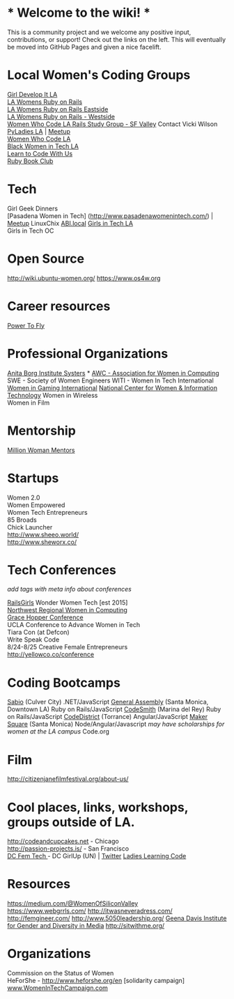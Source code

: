# * Welcome to the wiki! *

This is a community project and we welcome any positive input, contributions, or support! Check out the links on the left. This will eventually be moved into GitHub Pages and given a nice facelift.


# Local Women's Coding Groups
[Girl Develop It LA](http://girldevelopit.com)  
[LA Womens Ruby on Rails](http://www.meetup.com/Los-Angeles-Womens-Ruby-on-Rails-Group)  
[LA Womens Ruby on Rails Eastside](http://www.meetup.com/LA-Eastside-Ruby-Rails-Study-Group/)  
[LA Womens Ruby on Rails - Westside](http://www.meetup.com/Westside-Rails-Study-Group/)  
[Women Who Code LA Rails Study Group - SF Valley](http://www.meetup.com/Women-Who-Code-LA/events/222655356/) Contact Vicki Wilson  
[PyLadies LA](www.pyladies.com/locations/la) | [Meetup](www.meetup.com/Pyladies-LA)  
[Women Who Code LA](http://www.meetup.com/Women-Who-Code-LA/)  
[Black Women in Tech LA](http://www.meetup.com/Black-Women-in-Technology-LA/)  
[Learn to Code With Us](http://www.learntocodewithus.com/resources)  
[Ruby Book Club](http://www.meetup.com/laruby/)  


# Tech
Girl Geek Dinners  
[Pasadena Women in Tech] (http://www.pasadenawomenintech.com/) | [Meetup](http://www.meetup.com/PasWomeninTech/)
LinuxChix
[ABI.local](http://anitaborg.org/dot-local/)
[Girls in Tech LA](http://www.girlsintechla.org)  
Girls in Tech OC  


# Open Source
http://wiki.ubuntu-women.org/
https://www.os4w.org


# Career resources
[Power To Fly](https://powertofly.com/)  


# Professional Organizations  
[Anita Borg Institute Systers](http://anitaborg.org/get-involved/systers/) *
[AWC - Association for Women in Computing](http://www.awc-hq.org/home.html)
SWE - Society of Women Engineers
WITI - Women In Tech International
[Women in Gaming International](http://www.womeningamesinternational.org)
[National Center for Women & Information Technology](https://www.ncwit.org/)
Women in Wireless  
Women in Film  


# Mentorship  
[Million Woman Mentors](www.millionwomanmentors.com)


# Startups  
Women 2.0  
Women Empowered  
Women Tech Entrepreneurs  
85 Broads  
Chick Launcher  
http://www.sheeo.world/  
http://www.sheworx.co/


# Tech Conferences
_add tags with meta info about conferences_

[RailsGirls](http://railsgirls.com/events)
Wonder Women Tech [est 2015]  
[Northwest Regional Women in Computing](http://nwrwic.org/)  
[Grace Hopper Conference](http://gracehopper.org/)  
UCLA Conference to Advance Women in Tech  
Tiara Con (at Defcon)  
Write Speak Code  
8/24-8/25 Creative Female Entrepreneurs  
http://yellowco.co/conference  


# Coding Bootcamps
[Sabio](http://sabio.la) (Culver City) .NET/JavaScript
[General Assembly](http://generalassemb.ly) (Santa Monica, Downtown LA) Ruby on Rails/JavaScript
[CodeSmith](http://codesmith.io/) (Marina del Rey) Ruby on Rails/JavaScript
[CodeDistrict](http://codedistrict.io/) (Torrance) Angular/JavaScript
[Maker Square](http://www.makersquare.com/) (Santa Monica) Node/Angular/Javascript _may have scholarships for women at the LA campus_
Code.org


# Film
http://citizenjanefilmfestival.org/about-us/


# Cool places, links, workshops, groups outside of LA.
http://codeandcupcakes.net - Chicago  
http://passion-projects.is/ - San Francisco  
[DC Fem Tech ](www.dcfemtech.io)  - DC
GirlUp (UN) | [Twitter](https://twitter.com/GirlUp)
[Ladies Learning Code](http://ladieslearningcode.com)


# Resources
https://medium.com/@WomenOfSiliconValley  
https://www.webgrrls.com/
http://itwasneveradress.com/
http://femgineer.com/
http://www.5050leadership.org/
[Geena Davis Institute for Gender and Diversity in Media](http://seejane.org)
http://sitwithme.org/


# Organizations
Commission on the Status of Women   
HeForShe - http://www.heforshe.org/en [solidarity campaign]
www.WomenInTechCampaign.com
